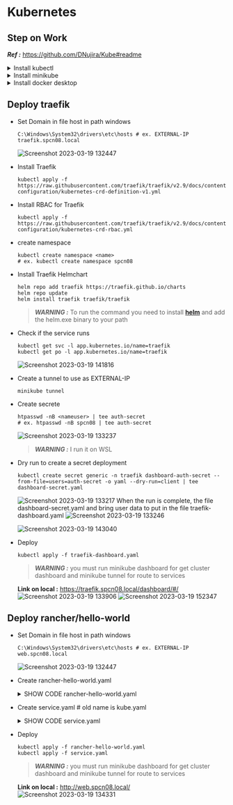 # Kubernetes

## Step on Work
**_Ref :_** https://github.com/DNujira/Kube#readme
<details>
<summary>Install kubectl</summary>

### Ref <https://kubernetes.io/docs/tasks/tools/install-kubectl-windows/>

- Download kubectl , use this command

    ```
    curl.exe -LO "https://dl.k8s.io/release/v1.26.0/bin/windows/amd64/kubectl.exe"
    ```

- Add Path
  - Open environment
  - Click Environment Variables
  - Select Path Click Edit
  - Click New
  - Add path kubectl.exe
  
    ![Screenshot 2023-03-14 162035](https://user-images.githubusercontent.com/119097660/224956110-acbca127-787d-4ef8-88fd-05818c00a0c6.png)
  - Click Ok

- Test Kubectl activation by looking at version details

    ```
    kubectl version --client --output=yaml
    ```

</details>

<details>
<summary>Install minikube</summary>

### Ref <https://minikube.sigs.k8s.io/docs/start/>

- Download minikube via PowerShell

    ```
    New-Item -Path 'c:\' -Name 'minikube' -ItemType Directory -Force
    Invoke-WebRequest -OutFile 'c:\minikube\minikube.exe' -Uri 'https://github.com/kubernetes/minikube/releases/latest/download/minikube-windows-amd64.exe' -UseBasicParsing
    ```

- Add Path
  - Open environment
  - Click Environment Variables
  - Select Path Click Edit
  - Click New
  - Add path minikube.exe
  
    ![Screenshot 2023-03-14 162035](https://user-images.githubusercontent.com/119097660/224956110-acbca127-787d-4ef8-88fd-05818c00a0c6.png)
  - Click Ok

</details>

<details>
<summary>Install docker desktop</summary>

### Ref <https://docs.docker.com/desktop/install/windows-install/>
### Ref <https://minikube.sigs.k8s.io/docs/drivers/docker/>

- Download Docker Desktop for Windows
![Screenshot 2023-03-19 135401](https://user-images.githubusercontent.com/119097660/226159166-fa69742d-3774-47df-a6b1-e09498196f2c.png)

- Start a cluster using the docker driver
  ```
  minikube start --driver=docker
  ```
  ![Screenshot 2023-03-19 135752](https://user-images.githubusercontent.com/119097660/226159356-cd398051-9e50-4435-8f53-843353f96748.png)

- Running the minikube dashboard
  ```
  minikube dashboard
  ```
</details>

## Deploy traefik

- Set Domain in file host in path windows

  ```
  C:\Windows\System32\drivers\etc\hosts # ex. EXTERNAL-IP traefik.spcn08.local
  ```

  ![Screenshot 2023-03-19 132447](https://user-images.githubusercontent.com/119097660/226159589-0e8ba72c-fe2d-4b75-bd2c-5dc5491a48a2.png)

- Install Traefik 
  
  ```
  kubectl apply -f https://raw.githubusercontent.com/traefik/traefik/v2.9/docs/content/reference/dynamic-configuration/kubernetes-crd-definition-v1.yml
  ```

- Install RBAC for Traefik
  
  ```
  kubectl apply -f https://raw.githubusercontent.com/traefik/traefik/v2.9/docs/content/reference/dynamic-configuration/kubernetes-crd-rbac.yml
  ```

- create namespace
  
  ```
  kubectl create namespace <name>
  # ex. kubectl create namespace spcn08
  ```

- Install Traefik Helmchart
  
  ```
  helm repo add traefik https://traefik.github.io/charts
  helm repo update
  helm install traefik traefik/traefik
  ```

  >**_WARNING :_** To run the command you need to install **[helm](https://get.helm.sh/helm-v3.11.2-windows-amd64.zip)** and add the helm.exe binary to your path

- Check if the service runs

  ```
  kubectl get svc -l app.kubernetes.io/name=traefik
  kubectl get po -l app.kubernetes.io/name=traefik
  ```
  ![Screenshot 2023-03-19 141816](https://user-images.githubusercontent.com/119097660/226160134-a7427c66-ec83-4749-9c8e-f022838989b7.png)

- Create a tunnel to use as EXTERNAL-IP

  ```
  minikube tunnel
  ```

- Create secrete
  
  ```
  htpasswd -nB <nameuser> | tee auth-secret 
  # ex. htpasswd -nB spcn08 | tee auth-secret
  ```
  ![Screenshot 2023-03-19 133237](https://user-images.githubusercontent.com/119097660/226160304-fc2d5eb5-4a4c-4372-8999-b6e4951e8c85.png)
  >**_WARNING :_** I run it on WSL

- Dry run to create a secret deployment

  ```
  kubectl create secret generic -n traefik dashboard-auth-secret --from-file=users=auth-secret -o yaml --dry-run=client | tee dashboard-secret.yaml
  ```

  ![Screenshot 2023-03-19 133217](https://user-images.githubusercontent.com/119097660/226160440-1a365831-8666-4adb-979b-40107abbfd7a.png)
  When the run is complete, the file dashboard-secret.yaml and bring user data to put in the file traefik-dashboard.yaml
  ![Screenshot 2023-03-19 133246](https://user-images.githubusercontent.com/119097660/226160538-61566061-6b7f-4fbf-bbdb-ed50cff102ab.png)

  ![Screenshot 2023-03-19 143040](https://user-images.githubusercontent.com/119097660/226160542-d56bd38b-78e9-4884-a697-49ffb7ded1be.png)

- Deploy

  ```
  kubectl apply -f traefik-dashboard.yaml  
  ```
  >**_WARNING :_** you must run minikube dashboard for get cluster dashboard and minikube tunnel for route to services 
  
  **Link on local :** https://traefik.spcn08.local/dashboard/#/
  ![Screenshot 2023-03-19 133906](https://user-images.githubusercontent.com/119097660/226160796-46fb4998-f137-482a-8c7a-ebc6416755f0.png) 
  ![Screenshot 2023-03-19 152347](https://user-images.githubusercontent.com/119097660/226162764-0239acaf-1f3d-44d9-939d-368af40ea845.png)

## Deploy rancher/hello-world

- Set Domain in file host in path windows

  ```
  C:\Windows\System32\drivers\etc\hosts # ex. EXTERNAL-IP web.spcn08.local
  ```
  ![Screenshot 2023-03-19 132447](https://user-images.githubusercontent.com/119097660/226159589-0e8ba72c-fe2d-4b75-bd2c-5dc5491a48a2.png)

- Create rancher-hello-world.yaml 
  
  <details>
  <summary>SHOW CODE rancher-hello-world.yaml</summary>

  ```
  apiVersion: apps/v1
  kind: Deployment
  metadata:
    name: rancher-deployment
    namespace: spcn08
  spec:
    replicas: 1
    selector:
      matchLabels:
        app: rancher
    template:
      metadata:
        labels:
          app: rancher
      spec:
        containers:
        - name: rancher
          image: rancher/hello-world
          ports:
          - containerPort: 80
  ---
  apiVersion: v1
  kind: Service
  metadata:
    name: rancher-service
    labels:
      name: rancher-service
    namespace: spcn08
  spec:
    selector:
      app: rancher
    ports:
    - name: http
      port: 80
      protocol: TCP
      targetPort: 80
  ```
  </details>

- Create service.yaml # old name is kube.yaml
  
  <details>
  <summary>SHOW CODE service.yaml</summary>

  ```
  apiVersion: traefik.containo.us/v1alpha1
  kind: IngressRoute
  metadata:
    name: service-ingress
    namespace: spcn08
  spec:
    entryPoints:
      - web
      - websecure
    routes:
    - match: Host(`web.spcn08.local`)
      kind: Rule
      services:
      - name: rancher-service
        port: 80
  ```
  </details>

- Deploy

  ```
  kubectl apply -f rancher-hello-world.yaml
  kubectl apply -f service.yaml
  ```
  >**_WARNING :_** you must run minikube dashboard for get cluster dashboard and minikube tunnel for route to services 
  
  **Link on local :** http://web.spcn08.local/
  ![Screenshot 2023-03-19 134331](https://user-images.githubusercontent.com/119097660/226162275-4b6ecebc-f70d-4b7d-a673-27e61c010557.png)